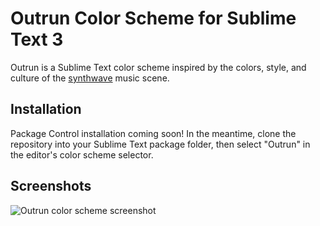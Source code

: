 # Outrun Color Scheme for Sublime Text 3

Outrun is a Sublime Text color scheme inspired by the colors, style, and culture of the [synthwave](https://ironskullet.com/2018/03/01/what-is-synthwave-2018-edition/) music scene.

## Installation

Package Control installation coming soon! In the meantime, clone the repository into your Sublime Text package folder, then select "Outrun" in the editor's color scheme selector.

## Screenshots

<img src="https://raw.githubusercontent.com/samrap/outrun-color-scheme-sublime/master/screenshots/php.png" alt="Outrun color scheme screenshot" />
